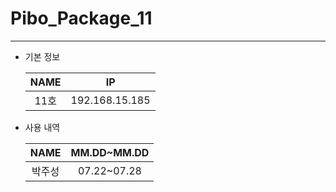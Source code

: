 # Pibo_Package_11
---

* 기본 정보

    |NAME|IP|
    |:---:|:---:|
    |11호|192.168.15.185|


* 사용 내역

    |NAME|MM.DD~MM.DD|
    |:---:|:---:|
    |박주성|07.22~07.28|


    
